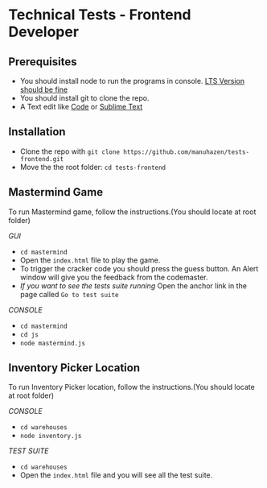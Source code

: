 # Technical Tests - Frontend Developer

## Prerequisites

* You should install node to run the programs in console. [LTS Version should be fine](https://nodejs.org/en/)
* You should install git to clone the repo.
* A Text edit like [Code](https://code.visualstudio.com/) or [Sublime Text](https://www.sublimetext.com/)

## Installation

- Clone the repo with `git clone https://github.com/manuhazen/tests-frontend.git`
- Move the the root folder: `cd tests-frontend`

## Mastermind Game

To run Mastermind game, follow the instructions.(You should locate at root folder)

*GUI*

* `cd mastermind` 
* Open the `index.html` file to play the game.
* To trigger the cracker code you should press the guess button. An Alert window will give you the feedback from the codemaster.
* *If you want to see the tests suite running* Open the anchor link in the page called `Go to test suite` 

*CONSOLE*

* `cd mastermind` 
* `cd js` 
* `node mastermind.js` 

## Inventory Picker Location

To run Inventory Picker location, follow the instructions.(You should locate at root folder)

*CONSOLE*

* `cd warehouses` 
* `node inventory.js` 

*TEST SUITE*

* `cd warehouses` 
* Open the `index.html` file and you will see all the test suite.


